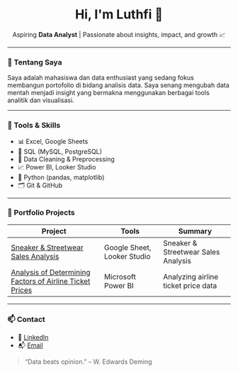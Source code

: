 <h1 align="center">Hi, I'm Luthfi 👋</h1>

<p align="center">
  Aspiring <strong>Data Analyst</strong> | Passionate about insights, impact, and growth 📈
</p>

---

### 💼 Tentang Saya
Saya adalah mahasiswa dan data enthusiast yang sedang fokus membangun portofolio di bidang analisis data. Saya senang mengubah data mentah menjadi insight yang bermakna menggunakan berbagai tools analitik dan visualisasi.

---

### 🧰 Tools & Skills
- 📊 Excel, Google Sheets
- 📌 SQL (MySQL, PostgreSQL)
- 🧹 Data Cleaning & Preprocessing
- 📈 Power BI, Looker Studio
- 🐍 Python (pandas, matplotlib)
- 🗂️ Git & GitHub

---

### 📁 Portfolio Projects

| Project | Tools | Summary |
|--------|-------|---------|
| [Sneaker & Streetwear Sales Analysis](https://github.com/luthfisaputra/Sneaker-Streetwear-Sales-Analysis-) | Google Sheet, Looker Studio | Sneaker & Streetwear Sales Analysis |
| [Analysis of Determining Factors of Airline Ticket Prices](https://github.com/luthfisaputra/Analysis-of-Determining-Factors-of-Airlane-Ticket-Prices) | Microsoft Power BI | Analyzing airline ticket price data |

---

### 📫 Contact
- 🔗 [LinkedIn](www.linkedin.com/in/muhammad-luthfi-saputra-058a44316)
- 📬 [Email](luthfsptr@gmail.com)

> “Data beats opinion.” – W. Edwards Deming
